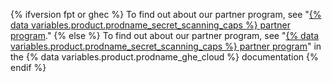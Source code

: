 {% ifversion fpt or ghec %}
To find out about our partner program, see "[{% data variables.product.prodname_secret_scanning_caps %} partner program](/developers/overview/secret-scanning-partner-program)."
{% else %}
To find out about our partner program, see "[{% data variables.product.prodname_secret_scanning_caps %} partner program](/free-pro-team@latest/developers/overview/secret-scanning-partner-program)" in the {% data variables.product.prodname_ghe_cloud %} documentation
{% endif %}
